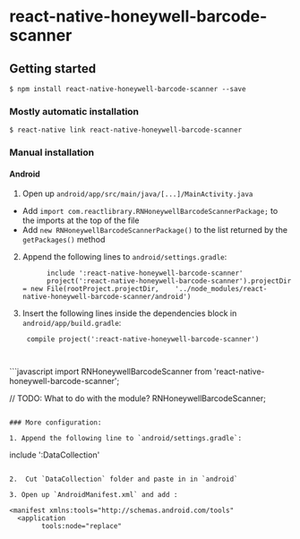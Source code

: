 
# react-native-honeywell-barcode-scanner

## Getting started

`$ npm install react-native-honeywell-barcode-scanner --save`

### Mostly automatic installation

`$ react-native link react-native-honeywell-barcode-scanner`

### Manual installation


#### Android

1. Open up `android/app/src/main/java/[...]/MainActivity.java`
  - Add `import com.reactlibrary.RNHoneywellBarcodeScannerPackage;` to the imports at the top of the file
  - Add `new RNHoneywellBarcodeScannerPackage()` to the list returned by the `getPackages()` method
2. Append the following lines to `android/settings.gradle`:
      ```
        	include ':react-native-honeywell-barcode-scanner'
        	project(':react-native-honeywell-barcode-scanner').projectDir = new File(rootProject.projectDir, 	'../node_modules/react-native-honeywell-barcode-scanner/android')
      ```
3. Insert the following lines inside the dependencies block in `android/app/build.gradle`:
     ```
      compile project(':react-native-honeywell-barcode-scanner')
     ```



   ```


​```javascript
import RNHoneywellBarcodeScanner from 'react-native-honeywell-barcode-scanner';

// TODO: What to do with the module?
RNHoneywellBarcodeScanner;
   ```

### More configuration:

1. Append the following line to `android/settings.gradle`:

   ```
   include ':DataCollection'
   ```

2.  Cut `DataCollection` folder and paste in in `android`

3. Open up `AndroidManifest.xml` and add :

   ```
    <manifest xmlns:tools="http://schemas.android.com/tools"
      <application
            tools:node="replace"
   ```
